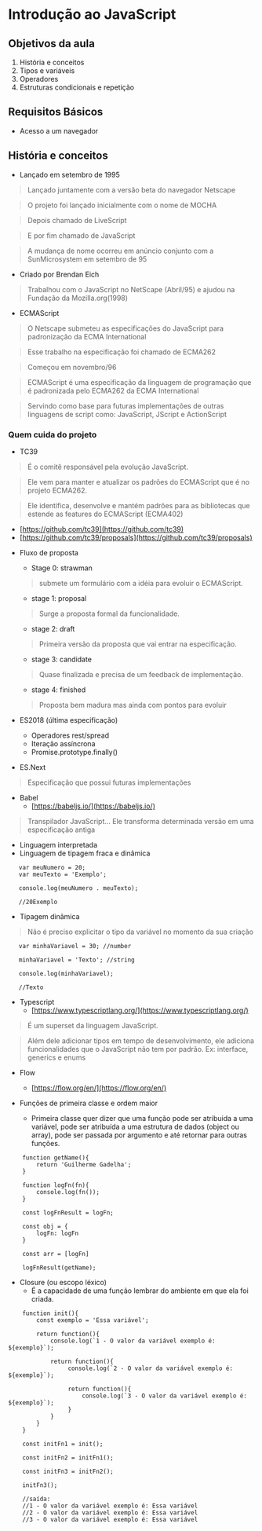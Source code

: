 # Introdução ao JavaScript

## Objetivos da aula
 1. História e conceitos
 2. Tipos e variáveis
 3. Operadores
 4. Estruturas condicionais e repetição

## Requisitos Básicos
 - Acesso a um navegador

## História e conceitos
 - Lançado em setembro de 1995
 >Lançado juntamente com a versão beta do navegador Netscape

 >O projeto foi lançado inicialmente com o nome de MOCHA

 >Depois chamado de LiveScript

 >E por fim chamado de JavaScript

 >A mudança de nome ocorreu em anúncio conjunto com a SunMicrosystem em setembro de 95

 - Criado por Brendan Eich
 >Trabalhou com o JavaScript no NetScape (Abril/95) e ajudou na Fundação da Mozilla.org(1998)

 - ECMAScript
 >O Netscape submeteu as especificações do JavaScript para padronização da ECMA International

 >Esse trabalho na especificação foi chamado de ECMA262

 >Começou em novembro/96

 >ECMAScript é uma especificação da linguagem de programação que é padronizada pelo ECMA262 da ECMA International

 >Servindo como base para futuras implementações de outras linguagens de script como: JavaScript, JScript e ActionScript

### Quem cuida do projeto
 - TC39
 >É o comitê responsável pela evolução JavaScript.

 >Ele vem para manter e atualizar os padrões do ECMAScript que é no projeto ECMA262.

 >Ele identifica, desenvolve e mantém padrões para as bibliotecas que estende as features do ECMAScript (ECMA402)

 - [https://github.com/tc39](https://github.com/tc39) 
 - [https://github.com/tc39/proposals](https://github.com/tc39/proposals)

 * Fluxo de proposta
   - Stage 0: strawman
   >submete um formulário com a idéia para evoluir o ECMAScript.

   - stage 1: proposal
   >Surge a proposta formal da funcionalidade.

   - stage 2: draft
   >Primeira versão da proposta que vai entrar na especificação.

   - stage 3: candidate
   >Quase finalizada e precisa de um feedback de implementação.

   - stage 4: finished
   >Proposta bem madura mas ainda com pontos para evoluir

 * ES2018 (última especificação)
   - Operadores rest/spread
   - Iteração assíncrona
   - Promise.prototype.finally()

 * ES.Next
 >Especificação que possui futuras implementações

 * Babel
   - [https://babeljs.io/](https://babeljs.io/)
 >Transpilador JavaScript... Ele transforma determinada versão em uma especificação antiga

 * Linguagem interpretada
 * Linguagem de tipagem fraca e dinâmica
 ``` 
    var meuNumero = 20;
    var meuTexto = 'Exemplo';

    console.log(meuNumero . meuTexto);

    //20Exemplo
 ```
 * Tipagem dinâmica
 >Não é preciso explicitar o tipo da variável no momento da sua criação
 ```
    var minhaVariavel = 30; //number

    minhaVariavel = 'Texto'; //string

    console.log(minhaVariavel);

    //Texto
 ```

 * Typescript
   - [https://www.typescriptlang.org/](https://www.typescriptlang.org/)
 >É um superset da linguagem JavaScript.

 >Além dele adicionar tipos em tempo de desenvolvimento, ele adiciona funcionalidades que o JavaScript não tem por padrão. Ex: interface, generics e enums

 * Flow
   - [https://flow.org/en/](https://flow.org/en/)

 * Funções de primeira classe e ordem maior
   - Primeira classe quer dizer que uma função pode ser atribuida a uma variável, pode ser atribuída a uma estrutura de dados (object ou array), pode ser passada por argumento e até retornar para outras funções.

```
    function getName(){
        return 'Guilherme Gadelha';
    }

    function logFn(fn){
        console.log(fn());
    }

    const logFnResult = logFn;

    const obj = {
        logFn: logFn
    }

    const arr = [logFn]

    logFnResult(getName);
```

 * Closure (ou escopo léxico)
   - É a capacidade de uma função lembrar do ambiente em que ela foi criada.

```
    function init(){
        const exemplo = 'Essa variável';

        return function(){
            console.log(`1 - O valor da variável exemplo é: ${exemplo}`);

            return function(){
                 console.log(`2 - O valor da variável exemplo é: ${exemplo}`);

                 return function(){
                     console.log(`3 - O valor da variável exemplo é: ${exemplo}`);
                 }
            }
        }
    }

    const initFn1 = init();

    const initFn2 = initFn1();

    const initFn3 = initFn2();

    initFn3();

    //saída:
    //1 - O valor da variável exemplo é: Essa variável
    //2 - O valor da variável exemplo é: Essa variável
    //3 - O valor da variável exemplo é: Essa variável
```

